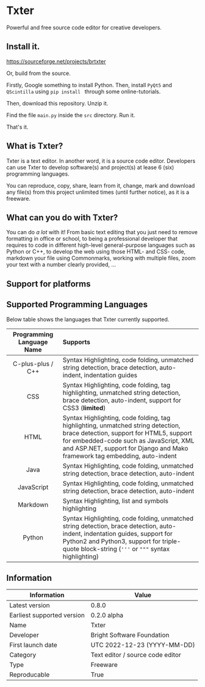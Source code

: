 # Txter
Powerful and free source code editor for creative developers. 

## Install it.
https://sourceforge.net/projects/brtxter

Or, build from the source.

Firstly, Google something to install Python. Then, install `PyQt5` and `QScintilla` using `pip install ` through some online-tutorials.

Then, download this repository. Unzip it.

Find the file `main.py` inside the `src` directory. Run it.

That's it.

## What is Txter?
Txter is a text editor. In another word, it is a source code editor. Developers can use Txter to develop software(s) and project(s) at lease 6 (six) programming languages.

You can reproduce, copy, share, learn from it, change, mark and download any file(s) from this project unlimited times (until further notice), as it is a freeware.

## What can you do with Txter?
You can do *a lot* with it! From basic text editing that you just need to remove formatting in office or school, to being a professional developer that requires to code in different high-level general-purpose languages such as Python or C++, to develop the web using those HTML- and CSS- code, markdown your file using Commonmarks, working with multiple files, zoom your text with a number clearly provided, ...

## Support for platforms

## Supported Programming Languages
Below table shows the languages that Txter currently supported.

| Programming Language Name | Supports  |
| :-----------------------: | :-------- |
| C-plus-plus / C++         | Syntax Highlighting, code folding, unmatched string detection, brace detection, auto-indent, indentation guides |
| CSS                       | Syntax Highlighting, code folding, tag highlighting, unmatched string detection, brace detection, auto-indent, support for CSS3 (**limited**) |
| HTML                      | Syntax Highlighting, code folding, tag highlighting, unmatched string detection, brace detection, support for HTML5, support for embedded-code such as JavaScript, XML and ASP.NET, support for Django and Mako framework tag embedding, auto-indent |
| Java                      | Syntax Highlighting, code folding, unmatched string detection, brace detection, auto-indent |
| JavaScript                | Syntax Highlighting, code folding, unmatched string detection, brace detection, auto-indent |
| Markdown                  | Syntax Highlighting, list and symbols highlighting |
| Python                    | Syntax Highlighting, code folding, unmatched string detection, brace detection, auto-indent, indentation guides, support for Python2 and Python3, support for triple-quote block-string (`'''` or `"""` syntax highlighting) |

## Information
| Information | Value |
| --- | --- |
| Latest version | 0.8.0 |
| Earliest supported version | 0.2.0 alpha |
| Name | Txter |
| Developer | Bright Software Foundation |
| First launch date | UTC 2022-12-23 (YYYY-MM-DD) |
| Category | Text editor / source code editor |
| Type | Freeware |
| Reproducable | True |
